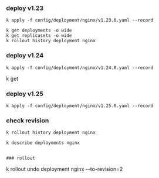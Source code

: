 ### deploy v1.23
```
k apply -f config/deployment/nginx/v1.23.0.yaml --record
```

```
k get deployments -o wide
k get replicasets -o wide
k rollout history deployment nginx 
```

### deploy v1.24
```
k apply -f config/deployment/nginx/v1.24.0.yaml --record
```
k get
### deploy v1.25
```
k apply -f config/deployment/nginx/v1.25.0.yaml --record
```

### check revision
```
k rollout history deployment nginx
```

```
k describe deployments nginx


### rollout
```
k rollout undo deployment nginx --to-revision=2
```